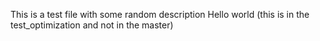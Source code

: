 This is a test file with some random description
Hello world (this is in the test_optimization and not in the master)
